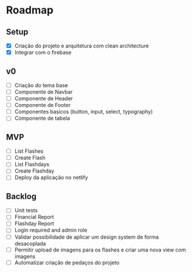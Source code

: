 # Roadmap

## Setup

- [x] Criação do projeto e arquitetura com clean architecture
- [x] Integrar com o firebase

## v0

- [ ] Criação do tema base
- [ ] Componente de Navbar
- [ ] Componente de Header
- [ ] Componente de Footer
- [ ] Componentes basicos (button, input, select, typography)
- [ ] Componente de tabela

## MVP

- [ ] List Flashes
- [ ] Create Flash
- [ ] List Flashdays
- [ ] Create Flashday
- [ ] Deploy da aplicação no netlify

## Backlog

- [ ] Unit tests
- [ ] Financial Report
- [ ] Flashday Report
- [ ] Login required and admin role
- [ ] Validar possibilidade de aplicar um design system de forma desacoplada
- [ ] Permitir upload de imagens para os flashes e criar uma nova view com imagens
- [ ] Automatizar criação de pedaços do projeto
